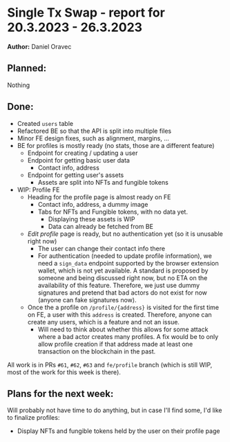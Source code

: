 # Single Tx Swap - report for 20.3.2023 - 26.3.2023

**Author:** Daniel Oravec

## Planned:
Nothing

## Done:
- Created `users` table
- Refactored BE so that the API is split into multiple files
- Minor FE design fixes, such as alignment, margins, ...
- BE for profiles is mostly ready (no stats, those are a different feature)
    - Endpoint for creating / updating a user
    - Endpoint for getting basic user data
        - Contact info, address
    - Endpoint for getting user's assets
        - Assets are split into NFTs and fungible tokens
- WIP: Profile FE
    - Heading for the profile page is almost ready on FE
        - Contact info, address, a dummy image
        - Tabs for NFTs and Fungible tokens, with no data yet.
            - Displaying these assets is WIP
            - Data can already be fetched from BE
    - _Edit profile_ page is ready, but no authentication yet (so it is unusable right now)
        - The user can change their contact info there
        - For authentication (needed to update profile information), we need a `sign_data` endpoint supported by the browser extension wallet, which is not yet available. A standard is proposed by someone and being discussed right now, but no ETA on the availability of this feature. Therefore, we just use dummy signatures and pretend that bad actors do not exist for now (anyone can fake signatures now).
    - Once the a profile on `/profile/{address}` is visited for the first time on FE, a user with this `address` is created. Therefore, anyone can create any users, which is a feature and not an issue.
        - Will need to think about whether this allows for some attack where a bad actor creates many profiles. A fix would be to only allow profile creation if that address made at least one transaction on the blockchain in the past.

All work is in PRs `#61`, `#62`, `#63` and `fe/profile` branch (which is still WIP, most of the work for this week is there).

## Plans for the next week:
Will probably not have time to do anything, but in case I'll
find some, I'd like to finalize profiles:
- Display NFTs and fungible tokens held by the user on their profile page
